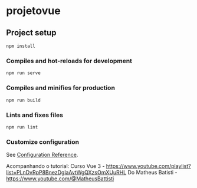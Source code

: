 # projetovue

## Project setup
```
npm install
```

### Compiles and hot-reloads for development
```
npm run serve
```

### Compiles and minifies for production
```
npm run build
```

### Lints and fixes files
```
npm run lint
```

### Customize configuration
See [Configuration Reference](https://cli.vuejs.org/config/).


Acompanhando o tutorial: Curso Vue 3 - https://www.youtube.com/playlist?list=PLnDvRpP8BnezDglaAvtWgQXzsOmXUuRHL
Do Matheus Batisti - https://www.youtube.com/@MatheusBattisti
